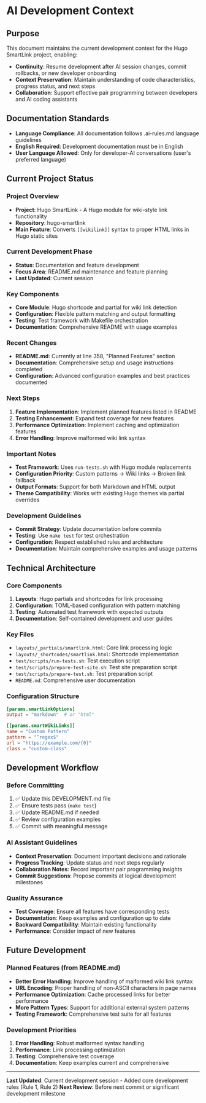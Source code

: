 # AI Development Context

## Purpose

This document maintains the current development context for the Hugo SmartLink project, enabling:
- **Continuity**: Resume development after AI session changes, commit rollbacks, or new developer onboarding
- **Context Preservation**: Maintain understanding of code characteristics, progress status, and next steps
- **Collaboration**: Support effective pair programming between developers and AI coding assistants

## Documentation Standards
- **Language Compliance**: All documentation follows .ai-rules.md language guidelines
- **English Required**: Development documentation must be in English
- **User Language Allowed**: Only for developer-AI conversations (user's preferred language)

## Current Project Status

### Project Overview
- **Project**: Hugo SmartLink - A Hugo module for wiki-style link functionality
- **Repository**: hugo-smartlink
- **Main Feature**: Converts `[[wikilink]]` syntax to proper HTML links in Hugo static sites

### Current Development Phase
- **Status**: Documentation and feature development
- **Focus Area**: README.md maintenance and feature planning
- **Last Updated**: Current session

### Key Components
- **Core Module**: Hugo shortcode and partial for wiki link detection
- **Configuration**: Flexible pattern matching and output formatting
- **Testing**: Test framework with Makefile orchestration
- **Documentation**: Comprehensive README with usage examples

### Recent Changes
- **README.md**: Currently at line 358, "Planned Features" section
- **Documentation**: Comprehensive setup and usage instructions completed
- **Configuration**: Advanced configuration examples and best practices documented

### Next Steps
1. **Feature Implementation**: Implement planned features listed in README
2. **Testing Enhancement**: Expand test coverage for new features
3. **Performance Optimization**: Implement caching and optimization features
4. **Error Handling**: Improve malformed wiki link syntax

### Important Notes
- **Test Framework**: Uses `run-tests.sh` with Hugo module replacements
- **Configuration Priority**: Custom patterns → Wiki links → Broken link fallback
- **Output Formats**: Support for both Markdown and HTML output
- **Theme Compatibility**: Works with existing Hugo themes via partial overrides

### Development Guidelines
- **Commit Strategy**: Update documentation before commits
- **Testing**: Use `make test` for test orchestration
- **Configuration**: Respect established rules and architecture
- **Documentation**: Maintain comprehensive examples and usage patterns

## Technical Architecture

### Core Components
1. **Layouts**: Hugo partials and shortcodes for link processing
2. **Configuration**: TOML-based configuration with pattern matching
3. **Testing**: Automated test framework with expected outputs
4. **Documentation**: Self-contained development and user guides

### Key Files
- `layouts/_partials/smartlink.html`: Core link processing logic
- `layouts/_shortcodes/smartlink.html`: Shortcode implementation
- `test/scripts/run-tests.sh`: Test execution script
- `test/scripts/prepare-test-site.sh`: Test site preparation script
- `test/scripts/prepare-test.sh`: Test preparation script
- `README.md`: Comprehensive user documentation

### Configuration Structure
```toml
[params.smartLinkOptions]
output = "markdown"  # or "html"

[[params.smartWikiLinks]]
name = "Custom Pattern"
pattern = "^regex$"
url = "https://example.com/{0}"
class = "custom-class"
```

## Development Workflow

### Before Committing
1. ✅ Update this DEVELOPMENT.md file
2. ✅ Ensure tests pass (`make test`)
3. ✅ Update README.md if needed
4. ✅ Review configuration examples
5. ✅ Commit with meaningful message

### AI Assistant Guidelines
- **Context Preservation**: Document important decisions and rationale
- **Progress Tracking**: Update status and next steps regularly
- **Collaboration Notes**: Record important pair programming insights
- **Commit Suggestions**: Propose commits at logical development milestones

### Quality Assurance
- **Test Coverage**: Ensure all features have corresponding tests
- **Documentation**: Keep examples and configuration up to date
- **Backward Compatibility**: Maintain existing functionality
- **Performance**: Consider impact of new features

## Future Development

### Planned Features (from README.md)
- **Better Error Handling**: Improve handling of malformed wiki link syntax
- **URL Encoding**: Proper handling of non-ASCII characters in page names
- **Performance Optimization**: Cache processed links for better performance
- **More Pattern Types**: Support for additional external system patterns
- **Testing Framework**: Comprehensive test suite for all features

### Development Priorities
1. **Error Handling**: Robust malformed syntax handling
2. **Performance**: Link processing optimization
3. **Testing**: Comprehensive test coverage
4. **Documentation**: Keep examples current and comprehensive

---

**Last Updated**: Current development session - Added core development rules (Rule 1, Rule 2)
**Next Review**: Before next commit or significant development milestone 